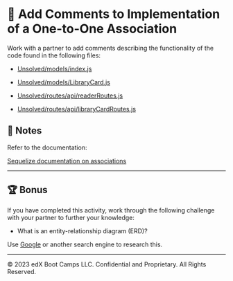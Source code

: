 # 📐 Add Comments to Implementation of a One-to-One Association

Work with a partner to add comments describing the functionality of the code found in the following files:

- [Unsolved/models/index.js](./Unsolved/models/index.js)

- [Unsolved/models/LibraryCard.js](./Unsolved/models/LibraryCard.js)

- [Unsolved/routes/api/readerRoutes.js](./Unsolved/routes/api/readerRoutes.js)

- [Unsolved/routes/api/libraryCardRoutes.js](./Unsolved/routes/api/libraryCardRoutes.js)

## 📝 Notes

Refer to the documentation:

[Sequelize documentation on associations](https://sequelize.org/master/manual/assocs.html)

---

## 🏆 Bonus

If you have completed this activity, work through the following challenge with your partner to further your knowledge:

- What is an entity-relationship diagram (ERD)?

Use [Google](https://www.google.com) or another search engine to research this.

---

© 2023 edX Boot Camps LLC. Confidential and Proprietary. All Rights Reserved.
